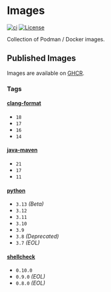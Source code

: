 # Images

[![ci](https://github.com/jhnc-oss/images/actions/workflows/ci.yml/badge.svg)](https://github.com/jhnc-oss/images/actions/workflows/ci.yml)
[![License](https://img.shields.io/badge/license-MIT-yellow.svg)](LICENSE)

Collection of Podman / Docker images.

## Published Images

Images are available on [GHCR](https://github.com/orgs/jhnc-oss/packages?repo_name=images).

### Tags

#### [clang-format](./clang-format/Dockerfile)

- `18`
- `17`
- `16`
- `14`

#### [java-maven](./java-maven/Dockerfile)

- `21`
- `17`
- `11`

#### [python](./python/Dockerfile)

- `3.13` *(Beta)*
- `3.12`
- `3.11`
- `3.10`
- `3.9`
- `3.8` *(Deprecated)*
- `3.7` *(EOL)*

#### [shellcheck](./shellcheck/Dockerfile)

- `0.10.0`
- `0.9.0` *(EOL)*
- `0.8.0` *(EOL)*

